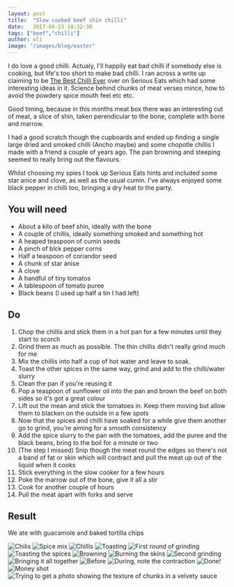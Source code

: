 ```yaml
---
layout: post
title:  "Slow cooked beef shin chilli"
date:   2017-04-23 18:32:30
tags: ["beef","chilli"]
author: oli
image: "/images/blog/easter"
---
```


I do love a good chilli.  Actualy, I'll happily eat bad chilli if somebody else is cooking, but life's too short to make bad chilli.  I ran across a write up claiming to be [The Best Chilli Ever](http://www.seriouseats.com/2010/01/how-to-make-the-best-chili-ever-recipe-super-bowl.html) over on Serious Eats which had some interesting ideas in it.  Science behind chunks of meat verses mince, how to avoid the powdery spice mouth feel etc etc.

Good timing, because in this months meat box there was an interesting cut of meat, a slice of shin, taken perendicular to the bone, complete with bone and marrow.

I had a good scratch though the cupboards and ended up finding a single large dried and smoked chilli (Ancho maybe) and some chopotle chillis I made with a friend a couple of years ago.  The pan browning and steeping seemed to really bring out the flavours.

Whilst choosing my spies I took up Serious Eats hints and included some star anice and clove, as well as the usual cumin.  I've always enjoyed some black pepper in chilli too, bringing a dry heat to the party.

## You will need

* About a kilo of beef shin, ideally with the bone
* A couple of chillis, ideally something smoked and something hot
* A heaped teaspoon of cumin seeds
* A pinch of blck pepper corns
* Half a teaspoon of coriandor seed
* A chunk of star anise
* A clove
* A handful of tiny tomatos
* A tablespoon of tomato puree
* Black beans (I used up half a tin I had left)


## Do

1. Chop the chillis and stick them in a hot pan for a few minutes until they start to scorch
2. Grind them as much as possible.  The thin chillis didn't really grind much for me
3. Mix the chillis into half a cup of hot water and leave to soak.
4. Toast the other spices in the same way, grind and add to the chilli/water slurry
5. Clean the pan if you're reusing it
6. Pop a teaspoon of sunflower oil into the pan and brown the beef on both sides so it's got a great colour
7. Lift out the mean and stick the tomatoes in.  Keep them moving but allow them to blacken on the outside in a few spots
8. Now that the spices and chilli have soaked for a while give them another go to grind, you're aiming for a smooth consistency
9. Add the spice slurry to the pan with the tomatoes, add the puree and the black beans, bring to the boil for a minute or two
10. (The step I missed) Snip though the meat round the edges so there's not a band of fat or skin which will contract and pull the meat up out of the liquid when it cooks
11. Stick everything in the slow cooker for a few hours
12. Poke the marrow out of the bone, give it all a stir
13. Cook for another couple of hours
14. Pull the meat apart with forks and serve


## Result

We ate with guacamole and baked tortilla chips

![Chilis](/images/blog/shin_beef_chilli/shin_beef_chilli_01.jpg)
![Spice mix](/images/blog/shin_beef_chilli/shin_beef_chilli_02.jpg)
![Chillis](/images/blog/shin_beef_chilli/shin_beef_chilli_03.jpg)
![Toasting](/images/blog/shin_beef_chilli/shin_beef_chilli_04.jpg)
![First round of grinding](/images/blog/shin_beef_chilli/shin_beef_chilli_05.jpg)
![Toasting the spices](/images/blog/shin_beef_chilli/shin_beef_chilli_06.jpg)
![Browning](/images/blog/shin_beef_chilli/shin_beef_chilli_07.jpg)
![Burning the skins](/images/blog/shin_beef_chilli/shin_beef_chilli_08.jpg)
![Second grinding](/images/blog/shin_beef_chilli/shin_beef_chilli_09.jpg)
![Bringing it all together](/images/blog/shin_beef_chilli/shin_beef_chilli_10.jpg)
![Before](/images/blog/shin_beef_chilli/shin_beef_chilli_11.jpg)
![During, note the contraction](/images/blog/shin_beef_chilli/shin_beef_chilli_12.jpg)
![Done!](/images/blog/shin_beef_chilli/shin_beef_chilli_13.jpg)
![Money shot](/images/blog/shin_beef_chilli/shin_beef_chilli_14.jpg)
![Trying to get a photo showing the texture of chunks in a velvety sauce](/images/blog/shin_beef_chilli/shin_beef_chilli_15.jpg)




